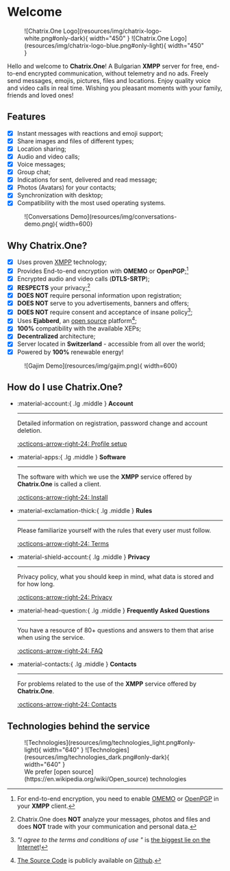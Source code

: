 # Welcome

<figure markdown>
  ![Chatrix.One Logo](resources/img/chatrix-logo-white.png#only-dark){ width="450" }
  ![Chatrix.One Logo](resources/img/chatrix-logo-blue.png#only-light){ width="450" }
</figure>

Hello and welcome to **Chatrix.One**! A Bulgarian **XMPP** server for free, end-to-end encrypted communication, without telemetry and no ads. Freely send messages, emojis, pictures, files and locations. Enjoy quality voice and video calls in real time. Wishing you pleasant moments with your family, friends and loved ones!

<!-- <figure markdown>
  ![Chatrix.One - Green XMPP Server](https://app.greenweb.org/api/v3/greencheckimage/chatrix.one?nocache=true)
</figure> -->

## Features

- [x] Instant messages with reactions and emoji support;
- [x] Share images and files of different types;
- [x] Location sharing;
- [x] Audio and video calls;
- [x] Voice messages;
- [x] Group chat;
- [x] Indications for sent, delivered and read message;
- [x] Photos (Avatars) for your contacts;
- [x] Synchronization with desktop;
- [x] Compatibility with the most used operating systems.

<figure markdown>
  ![Conversations Demo](resources/img/conversations-demo.png){ width=600}
</figure>

## Why **Chatrix.One?**

- [x] Uses proven [XMPP](https://xmpp.org/about/technology-overview/) technology;
- [x] Provides End-to-end encryption with **OMEMO** or **OpenPGP**;[^1]
- [x] Encrypted audio and video calls (**DTLS-SRTP**);
- [x] **RESPECTS** your privacy;[^2]
- [x] **DOES NOT** require personal information upon registration;
- [x] **DOES NOT** serve to you advertisements, banners and offers;
- [x] **DOES NOT** require consent and acceptance of insane policy[^3];
- [x] Uses **Ejabberd**, an [open source](https://en.wikipedia.org/wiki/Open_source) platform[^4];
- [x] **100%** compatibility with the available XEPs;
- [x] **Decentralized** architecture;
- [x] Server located in **Switzerland** - accessible from all over the world;
- [x] Powered by **100%** renewable energy!

[^1]: For end-to-end encryption, you need to enable [OMEMO](https://docs.chatrix.one/en/faq/#what-is-omemo) or [OpenPGP](https://en.wikipedia.org/wiki/Pretty_Good_Privacy) in your **XMPP** client.

[^2]: Chatrix.One does **NOT** analyze your messages, photos and files and does **NOT** trade with your communication and personal data.

[^3]: *"I agree to the terms and conditions of use "* is [the biggest lie on the Internet](https://www.biggestlieonline.com/)!

[^4]: [The Source Code](https://en.wikipedia.org/wiki/Source_code) is publicly available on [Github](https://github.com/processone/ejabberd).

<figure markdown>
  ![Gajim Demo](resources/img/gajim.png){ width=600}
</figure>

## How do I use **Chatrix.One**?

<div class="grid cards" markdown>

-   :material-account:{ .lg .middle } __Account__

    ---

    Detailed information on registration, password change and account deletion.

    [:octicons-arrow-right-24: Profile setup](https://docs.chatrix.one/en/account/registration/)

-   :material-apps:{ .lg .middle } __Software__

    ---

    The software with which we use the **XMPP** service offered by **Chatrix.One** is called a client.

    [:octicons-arrow-right-24: Install](https://docs.chatrix.one/en/clients/)

-   :material-exclamation-thick:{ .lg .middle } __Rules__

    ---

    Please familiarize yourself with the rules that every user must follow.

    [:octicons-arrow-right-24: Terms](https://docs.chatrix.one/en/terms/)

-   :material-shield-account:{ .lg .middle } __Privacy__

    ---

    Privacy policy, what you should keep in mind, what data is stored and for how long.

    [:octicons-arrow-right-24: Privacy](https://docs.chatrix.one/en/privacy/)


-   :material-head-question:{ .lg .middle } __Frequently Asked Questions__

    ---

    You have a resource of 80+ questions and answers to them that arise when using the service.

    [:octicons-arrow-right-24: FAQ](https://docs.chatrix.one/en/faq/)

-   :material-contacts:{ .lg .middle } __Contacts__

    ---

    For problems related to the use of the **XMPP** service offered by **Chatrix.One**.

    [:octicons-arrow-right-24: Contacts](https://docs.chatrix.one/en/about/#contacts)

</div>

## Technologies behind the service

<figure markdown>
  ![Technologies](resources/img/technologies_light.png#only-light){ width="640" }
  ![Technologies](resources/img/technologies_dark.png#only-dark){ width="640" }
  <figcaption markdown>We prefer [open source](https://en.wikipedia.org/wiki/Open_source) technologies</figcaption>
</figure>
